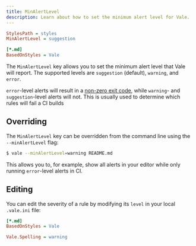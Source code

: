 ```yaml
---
title: MinAlertLevel
description: Learn about how to set the minimum alert level for Vale.
---
```


```ini
StylesPath = styles
MinAlertLevel = suggestion

[*.md]
BasedOnStyles = Vale
```

The `MinAlertLevel` key allows you to set the minimum alert level that Vale
will report. The supported levels are `suggestion` (default), `warning`, and
`error`.

`error`-level alerts will result in a [non-zero exit code][1], while
`warning`- and `suggestion`-level alerts will not. This is usually used to
determine which rules will fail a CI builds

## Overriding

The `MinAlertLevel` key can be overridden from the command line using the
`--minAlertLevel` flag:

```bash
$ vale --minAlertLevel=warning README.md
```

This allows you to, for example, show all alerts in your editor while only
running `error`-level alerts in CI.

## Editing

You can edit the severity of a rule by modifying its `level` in your local
`.vale.ini` file:

```ini
[*.md]
BasedOnStyles = Vale

Vale.Spelling = warning
```

[1]: /docs/cli
